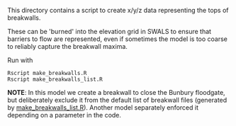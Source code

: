 This directory contains a script to create x/y/z data representing the tops of
breakwalls.

These can be 'burned' into the elevation grid in SWALS to ensure that barriers
to flow are represented, even if sometimes the model is too coarse to reliably
capture the breakwall maxima.

Run with

    Rscript make_breakwalls.R
    Rscript make_breakwalls_list.R


__NOTE__: In this model we create a breakwall to close the Bunbury floodgate, but deliberately exclude it from the default list of breakwall files (generated by [make_breakwalls_list.R](make_breakwalls_list.R)). Another model separately enforced it depending on a parameter in the code.
